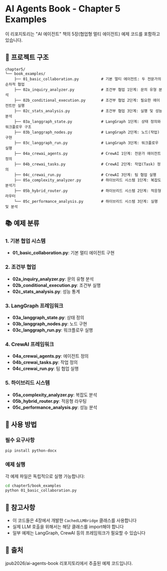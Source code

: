# AI Agents Book - Chapter 5 Examples

이 리포지토리는 "AI 에이전트" 책의 5장(협업형 멀티 에이전트) 예제 코드를 포함하고 있습니다.

## 📁 프로젝트 구조

```
chapter5/
└── book_examples/
    ├── 01_basic_collaboration.py          # 기본 멀티 에이전트: 두 전문가의 순차적 협업
    ├── 02a_inquiry_analyzer.py            # 조건부 협업 1단계: 문의 유형 분석
    ├── 02b_conditional_execution.py       # 조건부 협업 2단계: 필요한 에이전트만 실행
    ├── 02c_stats_analysis.py              # 조건부 협업 3단계: 실행 및 성능 분석
    ├── 03a_langgraph_state.py             # LangGraph 1단계: 상태 정의와 워크플로우 구조
    ├── 03b_langgraph_nodes.py             # LangGraph 2단계: 노드(작업) 구현
    ├── 03c_langgraph_run.py               # LangGraph 3단계: 워크플로우 실행
    ├── 04a_crewai_agents.py               # CrewAI 1단계: 전문가 에이전트 정의
    ├── 04b_crewai_tasks.py                # CrewAI 2단계: 작업(Task) 정의
    ├── 04c_crewai_run.py                  # CrewAI 3단계: 팀 협업 실행
    ├── 05a_complexity_analyzer.py         # 하이브리드 시스템 1단계: 복잡도 분석기
    ├── 05b_hybrid_router.py               # 하이브리드 시스템 2단계: 적응형 라우터
    └── 05c_performance_analysis.py        # 하이브리드 시스템 3단계: 실행 및 분석
```

## 📚 예제 분류

### 1. 기본 협업 시스템
- **01_basic_collaboration.py**: 기본 멀티 에이전트 구현

### 2. 조건부 협업
- **02a_inquiry_analyzer.py**: 문의 유형 분석
- **02b_conditional_execution.py**: 조건부 실행
- **02c_stats_analysis.py**: 성능 통계

### 3. LangGraph 프레임워크
- **03a_langgraph_state.py**: 상태 정의
- **03b_langgraph_nodes.py**: 노드 구현
- **03c_langgraph_run.py**: 워크플로우 실행

### 4. CrewAI 프레임워크
- **04a_crewai_agents.py**: 에이전트 정의
- **04b_crewai_tasks.py**: 작업 정의
- **04c_crewai_run.py**: 팀 협업 실행

### 5. 하이브리드 시스템
- **05a_complexity_analyzer.py**: 복잡도 분석
- **05b_hybrid_router.py**: 적응형 라우팅
- **05c_performance_analysis.py**: 성능 분석

## 🚀 사용 방법

### 필수 요구사항

```bash
pip install python-docx
```

### 예제 실행

각 예제 파일은 독립적으로 실행 가능합니다:

```bash
cd chapter5/book_examples
python 01_basic_collaboration.py
```

## 📝 참고사항

- 이 코드들은 4장에서 개발한 `CachedLLMBridge` 클래스를 사용합니다
- 실제 LLM 호출을 위해서는 해당 클래스를 import해야 합니다
- 일부 예제는 LangGraph, CrewAI 등의 프레임워크가 필요할 수 있습니다

## 📖 출처

jpub2026/ai-agents-book 리포지토리에서 추출된 예제 코드입니다.
